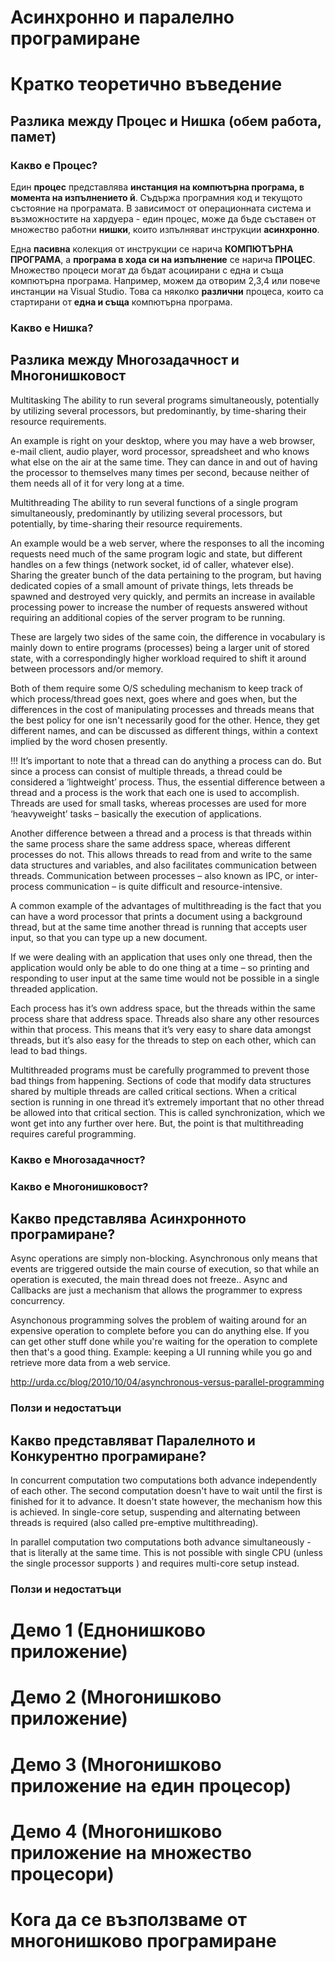# Асинхронно и паралелно програмиране

# Кратко теоретично въведение   

## Разлика между Процес и Нишка (обем работа, памет)  

### Какво е Процес?  

Един **процес** представлява **инстанция на компютърна програма, в момента на изпълнението й**. Съдържа програмния код и текущото състояние на програмата. В зависимост от операционната система и възможностите на хардуера - един процес, може да бъде съставен от множество работни **нишки**, които изпълняват инструкции **асинхронно**.  

Една **пасивна** колекция от инструкции се нарича **КОМПЮТЪРНА ПРОГРАМА**, а **програма в хода си на изпълнение** се нарича **ПРОЦЕС**. Множество процеси могат да бъдат асоциирани с една и съща компютърна програма. Например, можем да отворим 2,3,4 или повече инстанции на Visual Studio. Това са няколко **различни** процеса, които са стартирани от **една и съща** компютърна програма.

### Какво е Нишка?  

## Разлика между Многозадачност и Многонишковост  
Multitasking
The ability to run several programs simultaneously, potentially by utilizing several processors, but predominantly, by time-sharing their resource requirements.

An example is right on your desktop, where you may have a web browser, e-mail client, audio player, word processor, spreadsheet and who knows what else on the air at the same time. They can dance in and out of having the processor to themselves many times per second, because neither of them needs all of it for very long at a time.

Multithreading
The ability to run several functions of a single program simultaneously, predominantly by utilizing several processors, but potentially, by time-sharing their resource requirements.

An example would be a web server, where the responses to all the incoming requests need much of the same program logic and state, but different handles on a few things (network socket, id of caller, whatever else). Sharing the greater bunch of the data pertaining to the program, but having dedicated copies of a small amount of private things, lets threads be spawned and destroyed very quickly, and permits an increase in available processing power to increase the number of requests answered without requiring an additional copies of the server program to be running.

These are largely two sides of the same coin, the difference in vocabulary is mainly down to entire programs (processes) being a larger unit of stored state, with a correspondingly higher workload required to shift it around between processors and/or memory.

Both of them require some O/S scheduling mechanism to keep track of which process/thread goes next, goes where and goes when, but the differences in the cost of manipulating processes and threads means that the best policy for one isn't necessarily good for the other. Hence, they get different names, and can be discussed as different things, within a context implied by the word chosen presently.

!!!
It’s important to note that a thread can do anything a process can do. But since a process can consist of multiple threads, a thread could be considered a ‘lightweight’ process. Thus, the essential difference between a thread and a process is the work that each one is used to accomplish. Threads are used for small tasks, whereas processes are used for more ‘heavyweight’ tasks – basically the execution of applications.

Another difference between a thread and a process is that threads within the same process share the same address space, whereas different processes do not. This allows threads to read from and write to the same data structures and variables, and also facilitates communication between threads. Communication between processes – also known as IPC, or inter-process communication – is quite difficult and resource-intensive.

A common example of the advantages of multithreading is the fact that you can have a word processor that prints a document using a background thread, but at the same time another thread is running that accepts user input, so that you can type up a new document.

If we were dealing with an application that uses only one thread, then the application would only be able to do one thing at a time – so printing and responding to user input at the same time would not be possible in a single threaded application.

Each process has it’s own address space, but the threads within the same process share that address space. Threads also share any other resources within that process. This means that it’s very easy to share data amongst threads, but it’s also easy for the threads to step on each other, which can lead to bad things.

Multithreaded programs must be carefully programmed to prevent those bad things from happening. Sections of code that modify data structures shared by multiple threads are called critical sections. When a critical section is running in one thread it’s extremely important that no other thread be allowed into that critical section. This is called synchronization, which we wont get into any further over here. But, the point is that multithreading requires careful programming.

### Какво е Многозадачност?  

### Какво е Многонишковост?  

## Какво представлява Асинхронното програмиране?  
Async operations are simply non-blocking.
Asynchronous only means that events are triggered outside the main course of execution, so that while an operation is executed, the main thread does not freeze..
Async and Callbacks are just a mechanism that allows the programmer to express concurrency.

Asynchonous programming solves the problem of waiting around for an expensive operation to complete before you can do anything else. If you can get other stuff done while you're waiting for the operation to complete then that's a good thing. Example: keeping a UI running while you go and retrieve more data from a web service.

http://urda.cc/blog/2010/10/04/asynchronous-versus-parallel-programming

### Ползи и недостатъци  

## Какво представляват Паралелното и Конкурентно програмиране?  
In concurrent computation two computations both advance independently of each other. The second computation doesn't have to wait until the first is finished for it to advance. It doesn't state however, the mechanism how this is achieved. In single-core setup, suspending and alternating between threads is required (also called pre-emptive multithreading).

In parallel computation two computations both advance simultaneously - that is literally at the same time. This is not possible with single CPU (unless the single processor supports ) and requires multi-core setup instead.

### Ползи и недостатъци  

# Демо 1 (Еднонишково приложение)  

# Демо 2 (Многонишково приложение)  

# Демо 3 (Многонишково приложение на един процесор)  

# Демо 4 (Многонишково приложение на множество процесори)  

# Кога да се възползваме от многонишково програмиране  
